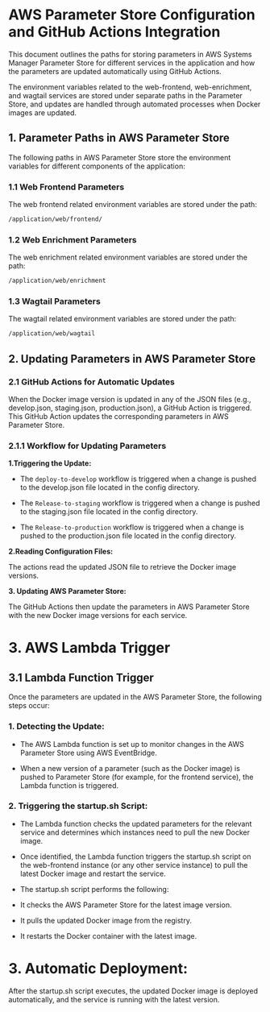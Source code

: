 # AWS Parameter Store Configuration and GitHub Actions Integration

This document outlines the paths for storing parameters in AWS Systems Manager Parameter Store for different services in the application and how the parameters are updated automatically using GitHub Actions.

The environment variables related to the web-frontend, web-enrichment, and wagtail services are stored under separate paths in the Parameter Store, and updates are handled through automated processes when Docker images are updated.

## 1. Parameter Paths in AWS Parameter Store
The following paths in AWS Parameter Store store the environment variables for different components of the application:

### 1.1 Web Frontend Parameters
The web frontend related environment variables are stored under the path:

```bash
/application/web/frontend/
```

### 1.2 Web Enrichment Parameters
The web enrichment related environment variables are stored under the path:

```bash
/application/web/enrichment
```
### 1.3 Wagtail Parameters
The wagtail related environment variables are stored under the path:

``` bash
/application/web/wagtail
```
## 2. Updating Parameters in AWS Parameter Store
### 2.1 GitHub Actions for Automatic Updates
When the Docker image version is updated in any of the JSON files (e.g., develop.json, staging.json, production.json), a GitHub Action is triggered. This GitHub Action updates the corresponding parameters in AWS Parameter Store.
### 2.1.1 Workflow for Updating Parameters
**1.Triggering the Update:**

* The ```deploy-to-develop``` workflow is triggered when a change is pushed to the develop.json file located in the config directory.

* The ```Release-to-staging``` workflow is triggered when a change is pushed to the staging.json file located in the config directory.

* The ```Release-to-production``` workflow is triggered when a change is pushed to the production.json file located in the config directory.

**2.Reading Configuration Files:**

The actions read the updated JSON file to retrieve the Docker image versions.

**3. Updating AWS Parameter Store:**

The GitHub Actions then update the parameters in AWS Parameter Store with the new Docker image versions for each service.

# 3. AWS Lambda Trigger
## 3.1 Lambda Function Trigger
Once the parameters are updated in the AWS Parameter Store, the following steps occur:

### 1. Detecting the Update:

* The AWS Lambda function is set up to monitor changes in the AWS Parameter Store using AWS EventBridge.

* When a new version of a parameter (such as the Docker image) is pushed to Parameter Store (for example, for the frontend service), the Lambda function is triggered.

### 2. Triggering the startup.sh Script:

* The Lambda function checks the updated parameters for the relevant service and determines which instances need to pull the new Docker image.

* Once identified, the Lambda function triggers the startup.sh script on the web-frontend instance (or any other service instance) to pull the latest Docker image and restart the service.

* The startup.sh script performs the following:

* It checks the AWS Parameter Store for the latest image version.

* It pulls the updated Docker image from the registry.

* It restarts the Docker container with the latest image.

# 3. Automatic Deployment:

After the startup.sh script executes, the updated Docker image is deployed automatically, and the service is running with the latest version.





